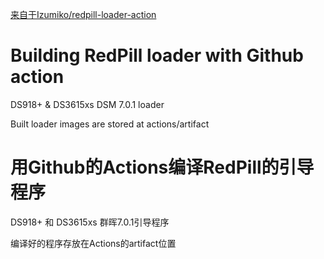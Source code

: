[来自于Izumiko/redpill-loader-action](https://github.com/Izumiko/redpill-loader-action)


# Building RedPill loader with Github action

DS918+ & DS3615xs DSM 7.0.1 loader

Built loader images are stored at actions/artifact


# 用Github的Actions编译RedPill的引导程序

DS918+ 和 DS3615xs 群晖7.0.1引导程序

编译好的程序存放在Actions的artifact位置
